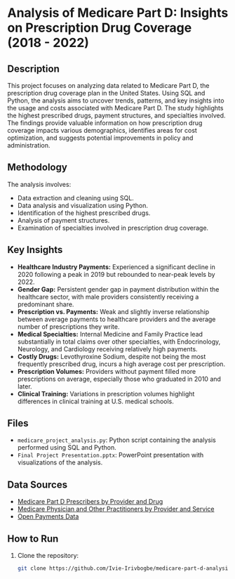 # Analysis of Medicare Part D: Insights on Prescription Drug Coverage (2018 - 2022)

## Description
This project focuses on analyzing data related to Medicare Part D, the prescription drug coverage plan in the United States. Using SQL and Python, 
the analysis aims to uncover trends, patterns, and key insights into the usage and costs associated with Medicare Part D. 
The study highlights the highest prescribed drugs, payment structures, and specialties involved. 
The findings provide valuable information on how prescription drug coverage impacts various demographics, identifies areas for cost optimization, and suggests potential improvements in policy and administration.

## Methodology
The analysis involves:
- Data extraction and cleaning using SQL.
- Data analysis and visualization using Python.
- Identification of the highest prescribed drugs.
- Analysis of payment structures.
- Examination of specialties involved in prescription drug coverage.

## Key Insights
- **Healthcare Industry Payments:** Experienced a significant decline in 2020 following a peak in 2019 but rebounded to near-peak levels by 2022.
- **Gender Gap:** Persistent gender gap in payment distribution within the healthcare sector, with male providers consistently receiving a predominant share.
- **Prescription vs. Payments:** Weak and slightly inverse relationship between average payments to healthcare providers and the average number of prescriptions they write.
- **Medical Specialties:** Internal Medicine and Family Practice lead substantially in total claims over other specialties, with Endocrinology, Neurology, and Cardiology receiving relatively high payments.
- **Costly Drugs:** Levothyroxine Sodium, despite not being the most frequently prescribed drug, incurs a high average cost per prescription.
- **Prescription Volumes:** Providers without payment filled more prescriptions on average, especially those who graduated in 2010 and later.
- **Clinical Training:** Variations in prescription volumes highlight differences in clinical training at U.S. medical schools.

## Files
- `medicare_project_analysis.py`: Python script containing the analysis performed using SQL and Python.
- `Final Project Presentation.pptx`: PowerPoint presentation with visualizations of the analysis.

## Data Sources
- [Medicare Part D Prescribers by Provider and Drug](https://data.cms.gov/provider-summary-by-type-of-service/medicare-part-d-prescribers/medicare-part-d-prescribers-by-provider-and-drug)
- [Medicare Physician and Other Practitioners by Provider and Service](https://data.cms.gov/provider-summary-by-type-of-service/medicare-physician-other-practitioners/medicare-physician-other-practitioners-by-provider-and-service)
- [Open Payments Data](https://openpaymentsdata.cms.gov/datasets?theme%5B0%5D=General+Payments)

## How to Run
1. Clone the repository:
   ```bash
   git clone https://github.com/Ivie-Irivbogbe/medicare-part-d-analysis.git

